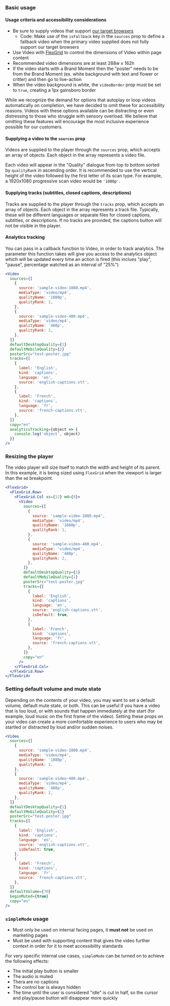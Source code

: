 ### Basic usage

#### Usage criteria and accessibility considerations

- Be sure to supply videos that support [our target browsers](https://tds.telus.com/faq.html#what-browsers-does-tds-support)
  - Code: Make use of the `isFallback` key in the `sources` prop to define a fallback video when the primary video supplied does not fully support our target browsers
- Use Video with [FlexGrid](#/Layout?id=flexgrid) to control the dimensions of Video within page content
- Recommended video dimensions are at least 288w x 162h
- If the video starts with a Brand Moment then the "poster" needs to be from the Brand Moment (ex. white background with text and flower or critter) and then go to live-action
- When the video background is white, the `videoBorder` prop must be set to `true`, creating a 1px gainsboro border

While we recognize the demand for options that autoplay or loop videos automatically on completion, we have decided to omit these for accessibility reasons. Videos with these options available can be distracting or even distressing to those who struggle with sensory overload. We believe that omitting these features will encourage the most inclusive experience possible for our customers.

#### Supplying a video to the `sources` prop

Videos are supplied to the player through the `sources` prop, which accepts an array of objects. Each object in the array represents a video file.

Each video will appear in the "Quality" dialogue from top to bottom sorted by `qualityRank` in ascending order. It is recommended to use the vertical height of the video followed by the first letter of its scan type. For example, a 1920x1080 progressive scan video would be `'1080p'`.

#### Supplying tracks (subtitles, closed captions, descriptions)

Tracks are supplied to the player through the `tracks` prop, which accepts an array of objects. Each object in the array represents a track file. Typically, these will be different languages or separate files for closed captions, subtitles, or descriptions. If no tracks are provided, the captions button will not be visible in the player.

#### Analytics tracking

You can pass in a callback function to Video, in order to track analytics. The parameter this function takes will give you access to the analytics object which will be updated every time an action is fired (this inclues "play", "pause", percentage watched as an interval of "25%")

```jsx
<Video
  sources={[
    {
      source: 'sample-video-1080.mp4',
      mediaType: 'video/mp4',
      qualityName: '1080p',
      qualityRank: 1,
    },
    {
      source: 'sample-video-480.mp4',
      mediaType: 'video/mp4',
      qualityName: '480p',
      qualityRank: 2,
    },
  ]}
  defaultDesktopQuality={1}
  defaultMobileQuality={2}
  posterSrc="test-poster.jpg"
  tracks={[
    {
      label: 'English',
      kind: 'captions',
      language: 'en',
      source: 'english-captions.vtt',
    },
    {
      label: 'French',
      kind: 'captions',
      language: 'fr',
      source: 'french-captions.vtt',
    },
  ]}
  copy="en"
  analyticsTracking={object => {
    console.log('object', object)
  }}
/>
```

### Resizing the player

The video player will size itself to match the width and height of its parent. In this example, it is being sized using `FlexGrid` when the viewport is larger than the `md` breakpoint.

```jsx
<FlexGrid>
  <FlexGrid.Row>
    <FlexGrid.Col xs={12} md={8}>
      <Video
        sources={[
          {
            source: 'sample-video-1080.mp4',
            mediaType: 'video/mp4',
            qualityName: '1080p',
            qualityRank: 1,
          },
          {
            source: 'sample-video-480.mp4',
            mediaType: 'video/mp4',
            qualityName: '480p',
            qualityRank: 2,
          },
        ]}
        defaultDesktopQuality={1}
        defaultMobileQuality={1}
        posterSrc="test-poster.jpg"
        tracks={[
          {
            label: 'English',
            kind: 'captions',
            language: 'en',
            source: 'english-captions.vtt',
            isDefault: true,
          },
          {
            label: 'French',
            kind: 'captions',
            language: 'fr',
            source: 'french-captions.vtt',
          },
        ]}
        copy="en"
      />
    </FlexGrid.Col>
  </FlexGrid.Row>
</FlexGrid>
```

### Setting default volume and mute state

Depending on the contents of your video, you may want to set a default volume, default mute state, or both. This can be useful if you have a video that is too loud, or with sounds that happen immediately at the start (for example, loud music on the first frame of the video). Setting these props on your video can create a more comfortable experience to users who may be startled or distracted by loud and/or sudden noises.

```jsx
<Video
  sources={[
    {
      source: 'sample-video-1080.mp4',
      mediaType: 'video/mp4',
      qualityName: '1080p',
      qualityRank: 1,
    },
    {
      source: 'sample-video-480.mp4',
      mediaType: 'video/mp4',
      qualityName: '480p',
      qualityRank: 2,
    },
  ]}
  defaultDesktopQuality={1}
  defaultMobileQuality={1}
  posterSrc="test-poster.jpg"
  tracks={[
    {
      label: 'English',
      kind: 'captions',
      language: 'en',
      source: 'english-captions.vtt',
      isDefault: true,
    },
    {
      label: 'French',
      kind: 'captions',
      language: 'fr',
      source: 'french-captions.vtt',
    },
  ]}
  defaultVolume={70}
  beginMuted={true}
  copy="en"
/>
```

### `simpleMode` usage

- Must only be used on internal facing pages, it **must not** be used on marketing pages
- Must be used with supporting content that gives the video further context in order for it to meet accessibility standards

For very specific internal use cases, `simpleMode` can be turned on to achieve the following effects:

- The initial play button is smaller
- The audio is muted
- Thera are no captions
- The control bar is always hidden
- The time until the user is considered "idle" is cut in half, so the cursor and play/pause button will disappear more quickly
